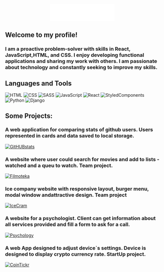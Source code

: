 <div align="center"><img src="https://github.com/smerch88/smerch88/blob/main/assets/name.gif"></div>

## Welcome to my profile!

### I am a proactive problem-solver with skills in React, JavaScript,HTML, and CSS. I enjoy developing functional applications and sharing my work with others. I am passionate about technology and constantly seeking to improve my skills.

## Languages and Tools

![HTML](https://img.shields.io/badge/-HTML-orange?style=for-the-badge&logo=HTML5&logoColor=fff)
![CSS](https://img.shields.io/badge/-CSS-blue?style=for-the-badge&logo=CSS3&logoColor=fff)
![SASS](https://img.shields.io/badge/-SASS-pink?style=for-the-badge&logo=SASS&logoColor=fff)
![JavaScript](https://img.shields.io/badge/-JavaScript-yellow?style=for-the-badge&logo=JavaScript&logoColor=fff)
![React](https://img.shields.io/badge/-React-darkblue?style=for-the-badge&logo=React&logoColor=fff)
![StyledComponents](https://img.shields.io/badge/-Styled_Components-pink?style=for-the-badge&logo=StyledComponents&logoColor=fff)
![Python](https://img.shields.io/badge/-Python-blue?style=for-the-badge&logo=Python&logoColor=fff)
![Django](https://img.shields.io/badge/-Django-darkgreen?style=for-the-badge&logo=Django&logoColor=fff)

## Some Projects:

### A web application for comparing stats of github users. Users represented in cards and data saved to local storage.

[![GitHUBstats](https://img.shields.io/badge/-GitHUBstats-darkblue?style=for-the-badge&logo=&logoColor=fff)](https://github.com/smerch88/githubstats)

### A website where user could search for movies and add to lists - watched and a queu to watch. Team project.

[![Filmoteka](https://img.shields.io/badge/-Filmoteka-darkblue?style=for-the-badge&logo=&logoColor=fff)](https://github.com/Veronikanos/FilmotekaTeamProject)

### Ice company website with responsive layout, burger menu, modal window andattractive design. Team project

[![IceCram](https://img.shields.io/badge/-IceCram-darkblue?style=for-the-badge&logo=&logoColor=fff)](https://github.com/InnaForkert/team-project-1)

### A website for a psychologist. Client can get information about all services provided and fill a form to ask for a call.

[![Psychology](https://img.shields.io/badge/-Psychology-darkblue?style=for-the-badge&logo=&logoColor=fff)](https://github.com/smerch88/Psychology_Website)

### A web App designed to adjust device`s settings. Device is designed to display crypto currency rate. StartUp project.

[![CoinTickr](https://img.shields.io/badge/-CoinTickr-darkblue?style=for-the-badge&logo=&logoColor=fff)](https://github.com/smerch88/Simple-Ticker-Stage-1)

<!-- [![Anurag's GitHub stats](https://github-readme-stats.vercel.app/api?username=smerch88&count_private=true&show_icons=true&theme=tokyonight)](https://github.com/smerch88) -->
